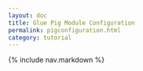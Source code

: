 ```yaml
---
layout: doc
title: Glue Pig Module Configuration
permalink: pigconfiguration.html
category: tutorial
---
```



{% include nav.markdown %}